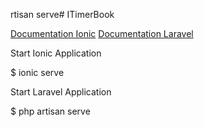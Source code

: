 rtisan serve# ITimerBook


[Documentation Ionic](http://ionicframework.com/docs/)
[Documentation Laravel](https://laravel.com/docs/5.3)

Start Ionic Application

$ ionic serve

Start Laravel Application

$ php artisan serve 